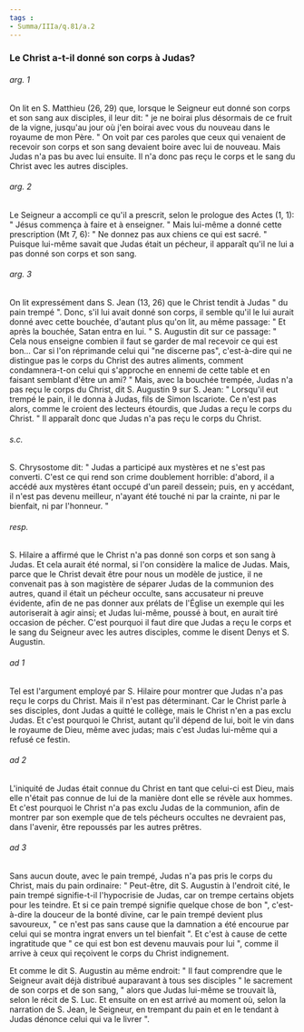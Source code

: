```yaml
---
tags : 
- Summa/IIIa/q.81/a.2
---
```


### Le Christ a-t-il donné son corps à Judas?

###### arg. 1
On lit en S. Matthieu (26, 29) que, lorsque le Seigneur eut donné son corps et son sang aux disciples, il leur dit: " je ne boirai plus désormais de ce fruit de la vigne, jusqu'au jour où j'en boirai avec vous du nouveau dans le royaume de mon Père. " On voit par ces paroles que ceux qui venaient de recevoir son corps et son sang devaient boire avec lui de nouveau. Mais Judas n'a pas bu avec lui ensuite. Il n'a donc pas reçu le corps et le sang du Christ avec les autres disciples. 

###### arg. 2
Le Seigneur a accompli ce qu'il a prescrit, selon le prologue des Actes (1, 1): " Jésus commença à faire et à enseigner. " Mais lui-même a donné cette prescription (Mt 7, 6): " Ne donnez pas aux chiens ce qui est sacré. " Puisque lui-même savait que Judas était un pécheur, il apparaît qu'il ne lui a pas donné son corps et son sang. 

###### arg. 3
On lit expressément dans S. Jean (13, 26) que le Christ tendit à Judas " du pain trempé ". Donc, s'il lui avait donné son corps, il semble qu'il le lui aurait donné avec cette bouchée, d'autant plus qu'on lit, au même passage: " Et après la bouchée, Satan entra en lui. " S. Augustin dit sur ce passage: " Cela nous enseigne combien il faut se garder de mal recevoir ce qui est bon... Car si l'on réprimande celui qui "ne discerne pas", c'est-à-dire qui ne distingue pas le corps du Christ des autres aliments, comment condamnera-t-on celui qui s'approche en ennemi de cette table et en faisant semblant d'être un ami? " Mais, avec la bouchée trempée, Judas n'a pas reçu le corps du Christ, dit S. Augustin 9 sur S. Jean: " Lorsqu'il eut trempé le pain, il le donna à Judas, fils de Simon Iscariote. Ce n'est pas alors, comme le croient des lecteurs étourdis, que Judas a reçu le corps du Christ. " Il apparaît donc que Judas n'a pas reçu le corps du Christ. 

###### s.c.
S. Chrysostome dit: " Judas a participé aux mystères et ne s'est pas converti. C'est ce qui rend son crime doublement horrible: d'abord, il a accédé aux mystères étant occupé d'un pareil dessein; puis, en y accédant, il n'est pas devenu meilleur, n'ayant été touché ni par la crainte, ni par le bienfait, ni par l'honneur. " 

###### resp.
S. Hilaire a affirmé que le Christ n'a pas donné son corps et son sang à Judas. Et cela aurait été normal, si l'on considère la malice de Judas. Mais, parce que le Christ devait être pour nous un modèle de justice, il ne convenait pas à son magistère de séparer Judas de la communion des autres, quand il était un pécheur occulte, sans accusateur ni preuve évidente, afin de ne pas donner aux prélats de l'Église un exemple qui les autoriserait à agir ainsi; et Judas lui-même, poussé à bout, en aurait tiré occasion de pécher. C'est pourquoi il faut dire que Judas a reçu le corps et le sang du Seigneur avec les autres disciples, comme le disent Denys et S. Augustin. 

###### ad 1
Tel est l'argument employé par S. Hilaire pour montrer que Judas n'a pas reçu le corps du Christ. Mais il n'est pas déterminant. Car le Christ parle à ses disciples, dont Judas a quitté le collège, mais le Christ n'en a pas exclu Judas. Et c'est pourquoi le Christ, autant qu'il dépend de lui, boit le vin dans le royaume de Dieu, même avec judas; mais c'est Judas lui-même qui a refusé ce festin. 

###### ad 2
L'iniquité de Judas était connue du Christ en tant que celui-ci est Dieu, mais elle n'était pas connue de lui de la manière dont elle se révèle aux hommes. Et c'est pourquoi le Christ n'a pas exclu Judas de la communion, afin de montrer par son exemple que de tels pécheurs occultes ne devraient pas, dans l'avenir, être repoussés par les autres prêtres. 

###### ad 3
Sans aucun doute, avec le pain trempé, Judas n'a pas pris le corps du Christ, mais du pain ordinaire: " Peut-être, dit S. Augustin à l'endroit cité, le pain trempé signifie-t-il l'hypocrisie de Judas, car on trempe certains objets pour les teindre. Et si ce pain trempé signifie quelque chose de bon ", c'est-à-dire la douceur de la bonté divine, car le pain trempé devient plus savoureux, " ce n'est pas sans cause que la damnation a été encourue par celui qui se montra ingrat envers un tel bienfait ". Et c'est à cause de cette ingratitude que " ce qui est bon est devenu mauvais pour lui ", comme il arrive à ceux qui reçoivent le corps du Christ indignement. 

Et comme le dit S. Augustin au même endroit: " Il faut comprendre que le Seigneur avait déjà distribué auparavant à tous ses disciples " le sacrement de son corps et de son sang, " alors que Judas lui-même se trouvait là, selon le récit de S. Luc. Et ensuite on en est arrivé au moment où, selon la narration de S. Jean, le Seigneur, en trempant du pain et en le tendant à Judas dénonce celui qui va le livrer ". 

